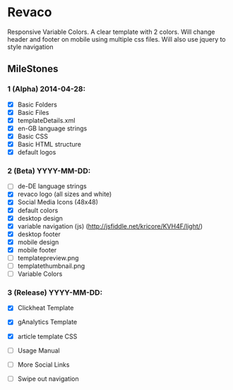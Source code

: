 # Revaco

Responsive Variable Colors. A clear template with 2 colors. Will change header and footer on mobile using multiple css files. Will also use jquery to style navigation

## MileStones

### 1 (Alpha) 2014-04-28:
- [X] Basic Folders
- [X] Basic Files
- [X] templateDetails.xml
- [X] en-GB language strings
- [X] Basic CSS
- [X] Basic HTML structure
- [X] default logos

### 2 (Beta) YYYY-MM-DD:
- [ ] de-DE language strings
- [X] revaco logo (all sizes and white)
- [X] Social Media Icons (48x48)
- [X] default colors
- [X] desktop design
- [X] variable navigation (js) (http://jsfiddle.net/kricore/KVH4F/light/)
- [X] desktop footer
- [X] mobile design
- [X] mobile footer
- [ ] templatepreview.png
- [ ] templatethumbnail.png
- [ ] Variable Colors

### 3 (Release) YYYY-MM-DD:
- [X] Clickheat Template
- [X] gAnalytics Template
- [X] article template CSS
- [ ] Usage Manual
- [ ] More Social Links
- [ ] Swipe out navigation

